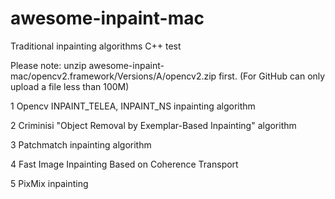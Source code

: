 # awesome-inpaint-mac
 Traditional inpainting algorithms C++ test


Please note: unzip awesome-inpaint-mac/opencv2.framework/Versions/A/opencv2.zip first. (For GitHub can only upload a file less than 100M)

1 Opencv INPAINT_TELEA, INPAINT_NS inpainting algorithm

2 Criminisi "Object Removal by Exemplar-Based Inpainting" algorithm

3 Patchmatch inpainting algorithm

4 Fast Image Inpainting Based on Coherence Transport

5 PixMix inpainting
